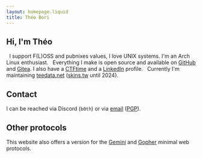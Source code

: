 ```yaml
---
layout: homepage.liquid
title: Théo Bori
---
```


<h2 class="category category-home ">Hi, I'm Théo</h2>

&nbsp;
I support F(L)OSS and pubnixes values, I love UNIX systems.
I'm an Arch Linux enthusiast.
&nbsp;
Everything I make is open source and available on [GitHub](https://github.com/theobori) and [Gitea](https://git.theobori.cafe/nagi).
I also have a [CTFtime](https://ctftime.org/user/67138) and a [LinkedIn](https://www.linkedin.com/in/theo-bori) profile.
&nbsp;
Currently I'm maintaining [teedata.net](https://teedata.net) ([skins.tw](https://skins.tw) until 2024).

<h2 class="category category-home ">Contact</h2>

I can be reached via Discord (`b0th`) or via <a href="mailto:nagi@tilde.team">email</a> ([PGP](/pgp.asc)).

<h2 class="category category-home ">Other protocols</h2>

This website also offers a version for the [Gemini](gemini://tilde.pink/~nagi) and [Gopher](gopher://tilde.pink:70/1/~nagi) minimal web protocols.
